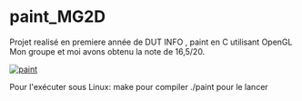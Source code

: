 # paint_MG2D
Projet realisé en premiere année de DUT INFO , paint en C utilisant OpenGL 
Mon groupe et moi avons obtenu la note de 16,5/20.

<a href="https://ibb.co/gSMymFn"><img src="https://i.ibb.co/JvRnmFh/paint.png" alt="paint" border="0"></a>

Pour l'exécuter sous Linux:
make pour compiler
./paint pour le lancer
